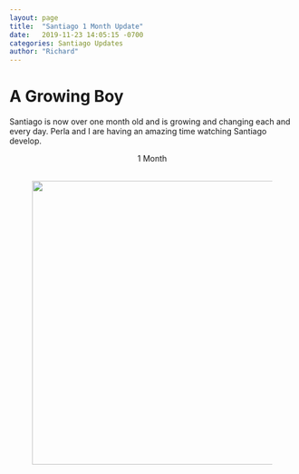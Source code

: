 ```yaml
---
layout: page
title:  "Santiago 1 Month Update"
date:   2019-11-23 14:05:15 -0700
categories: Santiago Updates
author: "Richard"
---
```

# A Growing Boy <br>

Santiago is now over one month old and is growing and changing each and every day. Perla and I are having an amazing time watching Santiago develop.

<center> 1 Month
<figure><center>
  <img width="500" src="https://gallery.mailchimp.com/96050d6198733cfea0f26d4cd/images/74470142-b0e5-4263-b61b-e2c1e2b3fe24.jpeg"/>
</center></figure>
